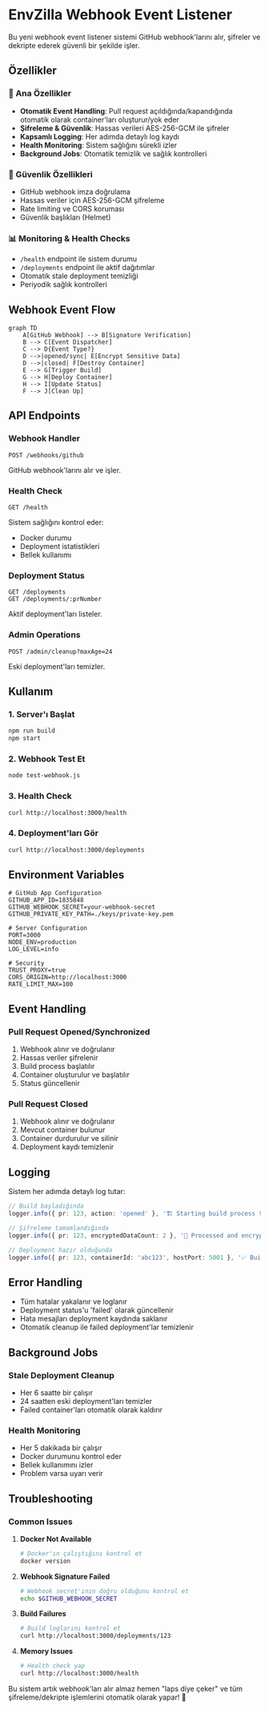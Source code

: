 # EnvZilla Webhook Event Listener

Bu yeni webhook event listener sistemi GitHub webhook'larını alır, şifreler ve dekripte ederek güvenli bir şekilde işler.

## Özellikler

### 🎯 Ana Özellikler
- **Otomatik Event Handling**: Pull request açıldığında/kapandığında otomatik olarak container'ları oluşturur/yok eder
- **Şifreleme & Güvenlik**: Hassas verileri AES-256-GCM ile şifreler
- **Kapsamlı Logging**: Her adımda detaylı log kaydı
- **Health Monitoring**: Sistem sağlığını sürekli izler
- **Background Jobs**: Otomatik temizlik ve sağlık kontrolleri

### 🔐 Güvenlik Özellikleri
- GitHub webhook imza doğrulama
- Hassas veriler için AES-256-GCM şifreleme
- Rate limiting ve CORS koruması
- Güvenlik başlıkları (Helmet)

### 📊 Monitoring & Health Checks
- `/health` endpoint ile sistem durumu
- `/deployments` endpoint ile aktif dağıtımlar
- Otomatik stale deployment temizliği
- Periyodik sağlık kontrolleri

## Webhook Event Flow

```mermaid
graph TD
    A[GitHub Webhook] --> B[Signature Verification]
    B --> C[Event Dispatcher]
    C --> D{Event Type?}
    D -->|opened/sync| E[Encrypt Sensitive Data]
    D -->|closed| F[Destroy Container]
    E --> G[Trigger Build]
    G --> H[Deploy Container]
    H --> I[Update Status]
    F --> J[Clean Up]
```

## API Endpoints

### Webhook Handler
```
POST /webhooks/github
```
GitHub webhook'larını alır ve işler.

### Health Check
```
GET /health
```
Sistem sağlığını kontrol eder:
- Docker durumu
- Deployment istatistikleri  
- Bellek kullanımı

### Deployment Status
```
GET /deployments
GET /deployments/:prNumber
```
Aktif deployment'ları listeler.

### Admin Operations
```
POST /admin/cleanup?maxAge=24
```
Eski deployment'ları temizler.

## Kullanım

### 1. Server'ı Başlat
```bash
npm run build
npm start
```

### 2. Webhook Test Et
```bash
node test-webhook.js
```

### 3. Health Check
```bash
curl http://localhost:3000/health
```

### 4. Deployment'ları Gör
```bash
curl http://localhost:3000/deployments
```

## Environment Variables

```env
# GitHub App Configuration
GITHUB_APP_ID=1835848
GITHUB_WEBHOOK_SECRET=your-webhook-secret
GITHUB_PRIVATE_KEY_PATH=./keys/private-key.pem

# Server Configuration
PORT=3000
NODE_ENV=production
LOG_LEVEL=info

# Security
TRUST_PROXY=true
CORS_ORIGIN=http://localhost:3000
RATE_LIMIT_MAX=100
```

## Event Handling

### Pull Request Opened/Synchronized
1. Webhook alınır ve doğrulanır
2. Hassas veriler şifrelenir
3. Build process başlatılır
4. Container oluşturulur ve başlatılır
5. Status güncellenir

### Pull Request Closed
1. Webhook alınır ve doğrulanır
2. Mevcut container bulunur
3. Container durdurulur ve silinir
4. Deployment kaydı temizlenir

## Logging

Sistem her adımda detaylı log tutar:

```typescript
// Build başladığında
logger.info({ pr: 123, action: 'opened' }, '🏗️ Starting build process for PR');

// Şifreleme tamamlandığında  
logger.info({ pr: 123, encryptedDataCount: 2 }, '🔐 Processed and encrypted sensitive webhook data');

// Deployment hazır olduğunda
logger.info({ pr: 123, containerId: 'abc123', hostPort: 5001 }, '✅ Build completed successfully');
```

## Error Handling

- Tüm hatalar yakalanır ve loglanır
- Deployment status'u 'failed' olarak güncellenir
- Hata mesajları deployment kaydında saklanır
- Otomatik cleanup ile failed deployment'lar temizlenir

## Background Jobs

### Stale Deployment Cleanup
- Her 6 saatte bir çalışır
- 24 saatten eski deployment'ları temizler
- Failed container'ları otomatik olarak kaldırır

### Health Monitoring  
- Her 5 dakikada bir çalışır
- Docker durumunu kontrol eder
- Bellek kullanımını izler
- Problem varsa uyarı verir

## Troubleshooting

### Common Issues

1. **Docker Not Available**
   ```bash
   # Docker'ın çalıştığını kontrol et
   docker version
   ```

2. **Webhook Signature Failed**
   ```bash
   # Webhook secret'ının doğru olduğunu kontrol et
   echo $GITHUB_WEBHOOK_SECRET
   ```

3. **Build Failures**
   ```bash
   # Build loglarını kontrol et
   curl http://localhost:3000/deployments/123
   ```

4. **Memory Issues**
   ```bash
   # Health check yap
   curl http://localhost:3000/health
   ```

Bu sistem artık webhook'ları alır almaz hemen "laps diye çeker" ve tüm şifreleme/dekripte işlemlerini otomatik olarak yapar! 🚀
